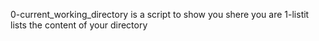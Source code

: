 0-current_working_directory is a script to show you shere you are
1-listit lists the content of your directory
